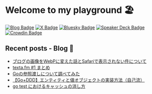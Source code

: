 # Welcome to my playground 🏖

[![Blog Badge](https://img.shields.io/badge/-Blog-blue?style=flat&logo=hugo&logoColor=white)](https://tech.yyh-gl.dev/)
[![X Badge](https://img.shields.io/badge/-@yyh__gl-black?logo=x)](https://twitter.com/yyh_gl)
[![Bluesky Badge](https://img.shields.io/badge/-Bluesky｜@yyh__gl-1e90ff?style=flat)](https://bsky.app/profile/yyh-gl.bsky.social)
[![Speaker Deck Badge](https://img.shields.io/badge/-Speaker_Deck-009287?style=flat&logo=speaker-deck&logoColor=white)](https://speakerdeck.com/yyh_gl)
[![Crowdin Badge](https://img.shields.io/badge/-Crowdin-f2f2f2?style=flat&logo=crowdin&logoColor=black)](https://crowdin.com/profile/yyh-gl)

## Recent posts - Blog 📝

- [ブログの画像をWebPに変えた話とSafariで表示されない件について](https://tech.yyh-gl.dev/blog/support-webp/)
- [texta.fm #1 まとめ](https://tech.yyh-gl.dev/blog/podcast-matome-texta-200827/)
- [Goの参照渡しについて調べてみた](https://tech.yyh-gl.dev/blog/go-always-passing-by-value/)
- [【Go+DDD】エンティティと値オブジェクトの実装方法（自己流）](https://tech.yyh-gl.dev/blog/go-ddd-entity-vo/)
- [go test におけるキャッシュの消し方](https://tech.yyh-gl.dev/blog/go-test-cache-clear/)
